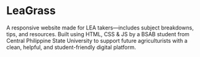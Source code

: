 # LeaGrass
A responsive website made for LEA takers—includes subject breakdowns, tips, and resources. Built using HTML, CSS &amp; JS by a BSAB student from Central Philippine State University to support future agriculturists with a clean, helpful, and student-friendly digital platform. 
